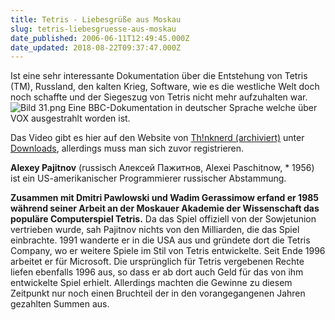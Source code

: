 ```yaml
---
title: Tetris - Liebesgrüße aus Moskau
slug: tetris-liebesgruesse-aus-moskau
date_published: 2006-06-11T12:49:45.000Z
date_updated: 2018-08-22T09:37:47.000Z
---
```


Ist eine sehr interessante Dokumentation über die Entstehung von Tetris (TM), Russland, den kalten Krieg, Software, wie es die westliche Welt doch noch schaffte und der Siegeszug von Tetris nicht mehr aufzuhalten war.
![Bild 31.png](//picdump.thafaker.de/2006/06/Bild%2031.png)
Eine BBC-Dokumentation in deutscher Sprache welche über VOX ausgestrahlt worden ist.

Das Video gibt es hier auf den Website von [Th!nknerd (archiviert)](http://web.archive.org/web/20060612202839/http://thinknerd.org:80/) unter [Downloads](http://www.thinknerd.org/downloads/), allerdings muss man sich zuvor registrieren.

**Alexey Pajitnov** (russisch Алексей Пажитнов, Alexei Paschitnow, * 1956) ist ein US-amerikanischer Programmierer russischer Abstammung.

**Zusammen mit Dmitri Pawlowski und Wadim Gerassimow erfand er 1985 während seiner Arbeit an der Moskauer Akademie der Wissenschaft das populäre Computerspiel Tetris.** Da das Spiel offiziell von der Sowjetunion vertrieben wurde, sah Pajitnov nichts von den Milliarden, die das Spiel einbrachte. 1991 wanderte er in die USA aus und gründete dort die Tetris Company, wo er weitere Spiele im Stil von Tetris entwickelte. Seit Ende 1996 arbeitet er für Microsoft. Die ursprünglich für Tetris vergebenen Rechte liefen ebenfalls 1996 aus, so dass er ab dort auch Geld für das von ihm entwickelte Spiel erhielt. Allerdings machten die Gewinne zu diesem Zeitpunkt nur noch einen Bruchteil der in den vorangegangenen Jahren gezahlten Summen aus.
